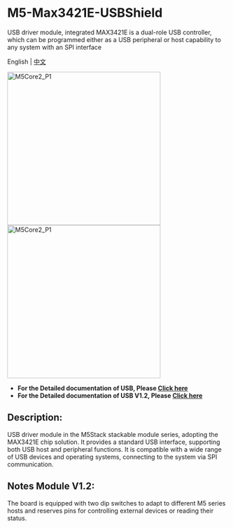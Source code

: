 # M5-Max3421E-USBShield
USB driver module, integrated MAX3421E is a dual-role USB controller, which can be programmed either as a USB peripheral or host capability to any system with an SPI interface

English | [中文](README_cn.md)

<img src="https://static-cdn.m5stack.com/resource/docs/products/module/usb/usb_01.webp" alt="M5Core2_P1" width="350" height="350"><img src="https://static-cdn.m5stack.com/resource/docs/products/module/USB%20v1.2%20Module/img-2b9ca068-4799-46ee-a4f1-e7abc5314e7a.webp" alt="M5Core2_P1" width="350" height="350">

* **For the Detailed documentation of USB, Please [Click here](https://docs.m5stack.com/en/module/usb)**
* **For the Detailed documentation of USB V1.2, Please [Click here](https://docs.m5stack.com/en/module/USB%20v1.2%20Module)**

## Description:

USB driver module in the M5Stack stackable module series, adopting the MAX3421E chip solution. It provides a standard USB interface, supporting both USB host and peripheral functions. It is compatible with a wide range of USB devices and operating systems, connecting to the system via SPI communication.

## Notes Module V1.2:

The board is equipped with two dip switches to adapt to different M5 series hosts and reserves pins for controlling external devices or reading their status. 


